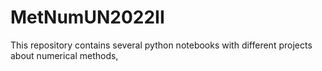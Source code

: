 # MetNumUN2022II
This repository contains several python notebooks with different projects about numerical methods, 
